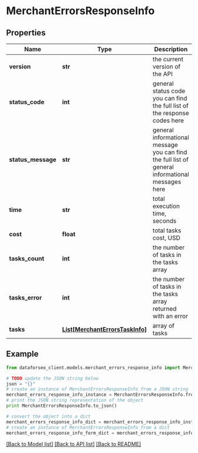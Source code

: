 # MerchantErrorsResponseInfo


## Properties

Name | Type | Description | Notes
------------ | ------------- | ------------- | -------------
**version** | **str** | the current version of the API | [optional] 
**status_code** | **int** | general status code you can find the full list of the response codes here | [optional] 
**status_message** | **str** | general informational message you can find the full list of general informational messages here | [optional] 
**time** | **str** | total execution time, seconds | [optional] 
**cost** | **float** | total tasks cost, USD | [optional] 
**tasks_count** | **int** | the number of tasks in the tasks array | [optional] 
**tasks_error** | **int** | the number of tasks in the tasks array returned with an error | [optional] 
**tasks** | [**List[MerchantErrorsTaskInfo]**](MerchantErrorsTaskInfo.md) | array of tasks | [optional] 

## Example

```python
from dataforseo_client.models.merchant_errors_response_info import MerchantErrorsResponseInfo

# TODO update the JSON string below
json = "{}"
# create an instance of MerchantErrorsResponseInfo from a JSON string
merchant_errors_response_info_instance = MerchantErrorsResponseInfo.from_json(json)
# print the JSON string representation of the object
print MerchantErrorsResponseInfo.to_json()

# convert the object into a dict
merchant_errors_response_info_dict = merchant_errors_response_info_instance.to_dict()
# create an instance of MerchantErrorsResponseInfo from a dict
merchant_errors_response_info_form_dict = merchant_errors_response_info.from_dict(merchant_errors_response_info_dict)
```
[[Back to Model list]](../README.md#documentation-for-models) [[Back to API list]](../README.md#documentation-for-api-endpoints) [[Back to README]](../README.md)


